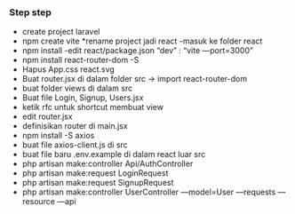 

### Step step
- create project laravel
- npm create vite
*rename project jadi react
-masuk ke folder react
- npm install
-edit react/package.json “dev” : “vite —port=3000”
- npm install react-router-dom -S
- Hapus App.css react.svg
- Buat router.jsx di dalam folder src
-> import react-router-dom
- buat folder views di dalam src
- Buat file Login, Signup, Users.jsx
- ketik rfc untuk shortcut membuat view
- edit router.jsx
- definisikan router di main.jsx
- npm install -S axios
- buat file axios-client.js di src
- buat file baru .env.example di dalam react luar src
- php artisan make:controller Api/AuthController
- php artisan make:request LoginRequest
- php artisan make:request SignupRequest
- php artisan make:controller UserController —model=User —requests —resource —api

